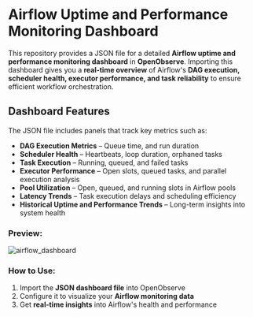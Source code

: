 # **Airflow Uptime and Performance Monitoring Dashboard**

This repository provides a JSON file for a detailed **Airflow uptime and performance monitoring dashboard** in **OpenObserve**. Importing this dashboard gives you a **real-time overview** of Airflow's **DAG execution, scheduler health, executor performance, and task reliability** to ensure efficient workflow orchestration.  

## **Dashboard Features**  

The JSON file includes panels that track key metrics such as:  

- **DAG Execution Metrics** – Queue time, and run duration  
- **Scheduler Health** – Heartbeats, loop duration, orphaned tasks  
- **Task Execution** – Running, queued, and failed tasks  
- **Executor Performance** – Open slots, queued tasks, and parallel execution analysis  
- **Pool Utilization** – Open, queued, and running slots in Airflow pools  
- **Latency Trends** – Task execution delays and scheduling efficiency  
- **Historical Uptime and Performance Trends** – Long-term insights into system health  

### **Preview:**  
![airflow_dashboard](./screenshots/dashboard.gif)  

### **How to Use:**  
1. Import the **JSON dashboard file** into OpenObserve  
2. Configure it to visualize your **Airflow monitoring data**  
3. Get **real-time insights** into Airflow's health and performance  